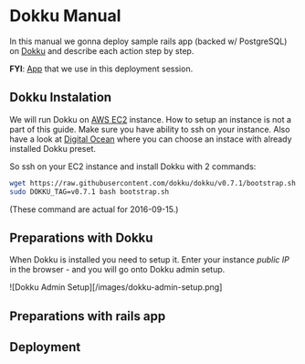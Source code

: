 # Dokku Manual

In this manual we gonna deploy sample rails app (backed w/ PostgreSQL)
on [Dokku](https://github.com/dokku/dokku)
and describe each action step by step.

**FYI**: [App](https://github.com/nastia-shaternik/dev) that we use in this deployment session.

## Dokku Instalation
We will run Dokku on [AWS EC2](https://aws.amazon.com/ec2) instance. How to setup an instance is not a part of this guide. Make sure you have ability to ssh on your instance.
Also have a look at [Digital Ocean](https://www.digitalocean.com/products/one-click-apps/dokku/) where you can choose an instace with already installed Dokku preset.

So ssh on your EC2 instance and install Dokku with 2 commands:

```bash
wget https://raw.githubusercontent.com/dokku/dokku/v0.7.1/bootstrap.sh
sudo DOKKU_TAG=v0.7.1 bash bootstrap.sh
```
(These command are actual for 2016-09-15.)

## Preparations with Dokku
When Dokku is installed you need to setup it. Enter your instance *public IP* in the browser - and you will go onto Dokku admin setup.

![Dokku Admin Setup][/images/dokku-admin-setup.png]

## Preparations with rails app

## Deployment
